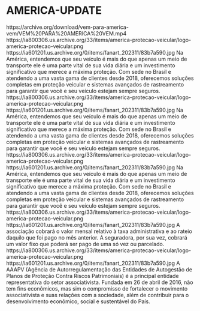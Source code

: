 # AMERICA-UPDATE

<item>
<title>[COLOR yellow][B] VEM PARA AMÉRICA VEM [/COLOR][/B][COLOR  silver] PROTEÇÃO VEICULAR  [B][/COLOR][/B]</title>
<link>https://archive.org/download/vem-para-america-vem/VEM%20PARA%20AMERICA%20VEM.mp4</link>
<thumbnail>https://ia800306.us.archive.org/33/items/america-protecao-veicular/logo-america-protecao-veicular.png</thumbnail>
<fanart>https://ia601201.us.archive.org/0/items/fanart_202311/83b7a590.jpg</fanart>
<info>Na América, entendemos que seu veículo é mais do que apenas um meio de transporte ele é uma parte vital de sua vida diária e um investimento significativo que merece a máxima proteção. Com sede no  Brasil  e atendendo a uma vasta gama de clientes desde 2018, oferecemos soluções completas em proteção veicular e sistemas avançados de rastreamento para garantir que você e seu veículo estejam sempre seguros.</info>
</item>

<item>
<title>[COLOR yellow][B]  AMÉRICA ASSISTÊNCIA 24H [/COLOR][/B][COLOR silver]  PROTEÇÃO VEICULAR [B][/COLOR][/B]</title>
<link></link>
<thumbnail>https://ia800306.us.archive.org/33/items/america-protecao-veicular/logo-america-protecao-veicular.png</thumbnail>
<fanart>https://ia601201.us.archive.org/0/items/fanart_202311/83b7a590.jpg</fanart>
<info>Na América, entendemos que seu veículo é mais do que apenas um meio de transporte ele é uma parte vital de sua vida diária e um investimento significativo que merece a máxima proteção. Com sede no  Brasil  e atendendo a uma vasta gama de clientes desde 2018, oferecemos soluções completas em proteção veicular e sistemas avançados de rastreamento para garantir que você e seu veículo estejam sempre seguros.</info>
</item>

<item>
<title>[COLOR yellow][B] A DIFERENÇA ENTRE - ASSOCIAÇÃO & SEGURADORA [/COLOR][/B][COLOR silver]  PROTEÇÃO VEICULAR  [B][/COLOR][/B]</title>
<link></link>
<thumbnail>https://ia800306.us.archive.org/33/items/america-protecao-veicular/logo-america-protecao-veicular.png</thumbnail>
<fanart>https://ia601201.us.archive.org/0/items/fanart_202311/83b7a590.jpg</fanart>
<info>Na América, entendemos que seu veículo é mais do que apenas um meio de transporte ele é uma parte vital de sua vida diária e um investimento significativo que merece a máxima proteção. Com sede no  Brasil  e atendendo a uma vasta gama de clientes desde 2018, oferecemos soluções completas em proteção veicular e sistemas avançados de rastreamento para garantir que você e seu veículo estejam sempre seguros.</info>
</item>

<item>
<title>[COLOR  yellow][B] A DIFERENÇA [/COLOR][/B][COLOR silver]  PROTEÇÃO VEICULAR  [B][/COLOR][/B]</title>
<link></link>
<thumbnail>https://ia800306.us.archive.org/33/items/america-protecao-veicular/logo-america-protecao-veicular.png</thumbnail>
<fanart>https://ia601201.us.archive.org/0/items/fanart_202311/83b7a590.jpg</fanart>
<info>A associação cobrará o valor mensal relativo à taxa administrativa e ao rateio daquilo que foi pago no mês anterior. A seguradora, por sua vez, cobrará um valor fixo que poderá ser pago de uma só vez ou parcelado.</info>
</item>

<item>
<title>[COLOR  yellow][B] AAAPV - COMO FUNCIONA [/COLOR][/B][COLOR silver]  PROTEÇÃO VEICULAR  [B][/COLOR][/B]</title>
<link></link>
<thumbnail>https://ia800306.us.archive.org/33/items/america-protecao-veicular/logo-america-protecao-veicular.png</thumbnail>
<fanart>https://ia601201.us.archive.org/0/items/fanart_202311/83b7a590.jpg</fanart>
<info>A AAAPV (Agência de Autorregulamentação das Entidades de Autogestão de Planos de Proteção Contra Riscos Patrimoniais) é a principal entidade representativa do setor associativista. Fundada em 26 de abril de 2016, não tem fins econômicos, mas sim o compromisso de fortalecer o movimento associativista e suas relações com a sociedade, além de contribuir para o desenvolvimento econômico, social e sustentável do País.</info>
</item>
